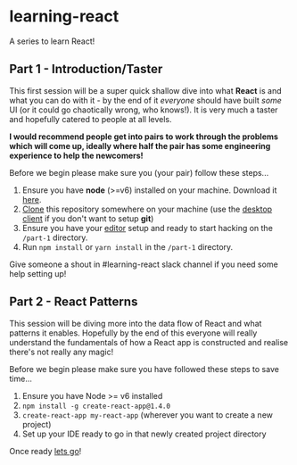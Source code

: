 # learning-react
A series to learn React!

## Part 1 - Introduction/Taster

This first session will be a super quick shallow dive into what **React** is and what you can do with it - by the end of it _everyone_ should have built _some_ UI (or it could go chaotically wrong, who knows!). It is very much a taster and hopefully catered to people at all levels.

**I would recommend people get into pairs to work through the problems which will come up, ideally where half the pair has some engineering experience to help the newcomers!**

Before we begin please make sure you (your pair) follow these steps...

1. Ensure you have **node** (>=v6) installed on your machine. Download it [here](https://nodejs.org/en/download/).
2. [Clone](https://help.github.com/articles/cloning-a-repository/) this repository somewhere on your machine (use the [desktop client](https://desktop.github.com/) if you don't want to setup **git**)
3. Ensure you have your [editor](https://www.sublimetext.com) setup and ready to start hacking on the `/part-1` directory.
4. Run `npm install` or `yarn install` in the `/part-1` directory.

Give someone a shout in #learning-react slack channel if you need some help setting up!

## Part 2 - React Patterns

This session will be diving more into the data flow of React and what patterns it enables. Hopefully by the end of this everyone will really understand the fundamentals of how a React app is constructed and realise there's not really any magic!

Before we begin please make sure you have followed these steps to save time...

1. Ensure you have Node >= v6 installed
2. `npm install -g create-react-app@1.4.0`
3. `create-react-app my-react-app` (wherever you want to create a new project)
4. Set up your IDE ready to go in that newly created project directory

Once ready [lets go](./part-2)!